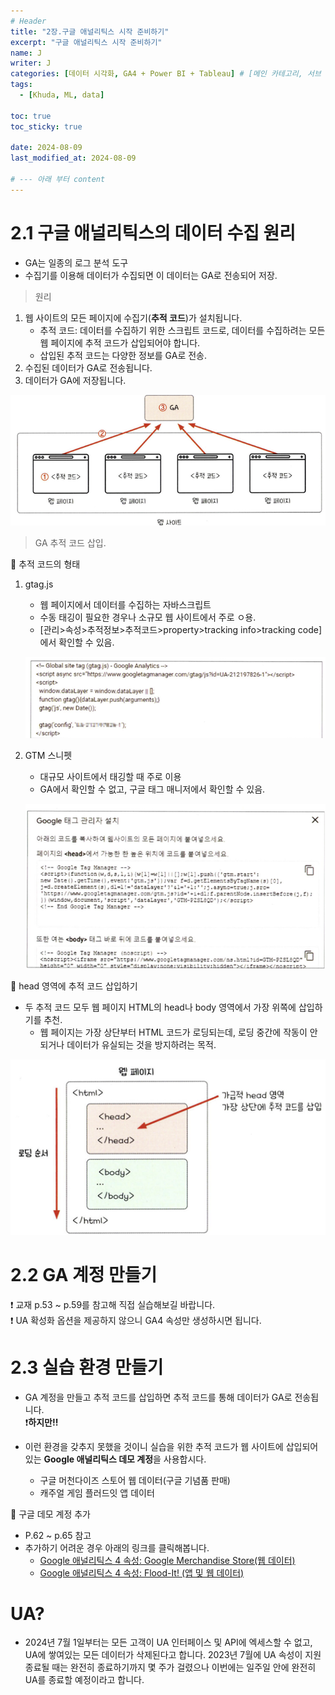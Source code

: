 ```yaml
---
# Header
title: "2장.구글 애널리틱스 시작 준비하기"
excerpt: "구글 애널리틱스 시작 준비하기"
name: J
writer: J
categories: [데이터 시각화, GA4 + Power BI + Tableau] # [메인 카테고리, 서브 카테고리]
tags:
  - [Khuda, ML, data]

toc: true
toc_sticky: true

date: 2024-08-09
last_modified_at: 2024-08-09

# --- 아래 부터 content
---
```


# 2.1 구글 애널리틱스의 데이터 수집 원리

- GA는 일종의 로그 분석 도구
- 수집기를 이용해 데이터가 수집되면 이 데이터는 GA로 전송되어 저장.

> 원리

1. 웹 사이트의 모든 페이지에 수집기(**추적 코드**)가 설치됩니다.<br>
    - 추적 코드: 데이터를 수집하기 위한 스크립트 코드로, 데이터를 수집하려는 모든 웹 페이지에 추적 코드가 삽입되어야 합니다.
    - 삽입된 추적 코드는 다양한 정보를 GA로 전송.
2. 수집된 데이터가 GA로 전송됩니다.
3. 데이터가 GA에 저장됩니다.

![alt text](/assets/img_20240809/image-5.png)

> GA 추적 코드 삽입.

🔖 추적 코드의 형태

1. gtag.js
    - 웹 페이지에서 데이터를 수집하는 자바스크립트
    - 수동 태깅이 필요한 경우나 소규모 웹 사이트에서 주로 ㅇ용.
    - [관리>속성>추적정보>추적코드>property>tracking info>tracking code]에서 확인할 수 있음.

    ![alt text](/assets/img_20240809/image-6.png)

2. GTM 스니펫
    - 대규모 사이트에서 태깅할 때 주로 이용
    - GA에서 확인할 수 없고, 구글 태그 매니저에서 확인할 수 있음.

    ![alt text](/assets/img_20240809/image-7.png)

🔖 head 영역에 추적 코드 삽입하기

- 두 추적 코드 모두 웹 페이지 HTML의 head나 body 영역에서 가장 위쪽에 삽입하기를 추천.
    - 웹 페이지는 가장 상단부터 HTML 코드가 로딩되는데, 로딩 중간에 작동이 안 되거나 데이터가 유실되는 것을 방지하려는 목적.

![alt text](/assets/img_20240809/image-8.png)

# 2.2 GA 계정 만들기

❗ 교재 p.53 ~ p.59를 참고해 직접 실습해보길 바랍니다.<br>
❗ UA 확성화 옵션을 제공하지 않으니 GA4 속성만 생성하시면 됩니다.

# 2.3 실습 환경 만들기

- GA 계정을 만들고 추적 코드를 삽입하면 추적 코드를 통해 데이터가 GA로 전송됩니다. <br>
❗**하지만!!**

- 이런 환경을 갖추지 못했을 것이니 실습을 위한 추적 코드가 웹 사이트에 삽입되어 있는 **Google 애널리틱스 데모 계정**을 사용합시다.
    - 구글 머천다이즈 스토어 웹 데이터(구글 기념품 판매)
    - 캐주얼 게임 플러드잇 앱 데이터

🔖 구글 데모 계정 추가

- P.62 ~ p.65 참고
- 추가하기 어려운 경우 아래의 링크를 클릭해봅니다.
    - [Google 애널리틱스 4 속성: Google Merchandise Store(웹 데이터)](https://analytics.google.com/analytics/web/?utm_source=demoaccount&utm_medium=demoaccount&utm_campaign=demoaccount#/p213025502/reports/intelligenthome)
    - [Google 애널리틱스 4 속성: Flood-It! (앱 및 웹 데이터)](https://analytics.google.com/analytics/web/?utm_source=demoaccount&utm_medium=demoaccount&utm_campaign=demoaccount#/p153293282/reports/intelligenthome)

# UA?

- 2024년 7월 1일부터는 모든 고객이 UA 인터페이스 및 API에 엑세스할 수 없고, UA에 쌓여있는 모든 데이터가 삭제된다고 합니다. 2023년 7월에 UA 속성이 지원 종료될 때는 완전히 종료하기까지 몇 주가 걸렸으나 이번에는 일주일 안에 완전히 UA를 종료할 예정이라고 합니다.